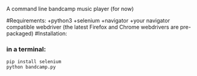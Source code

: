 A command line bandcamp music player (for now)

#Requirements:
+python3
+selenium
+navigator
+your navigator compatible webdriver (the latest Firefox and Chrome webdrivers are pre-packaged)
#Installation:
### in a terminal:
```
pip install selenium
python bandcamp.py
```